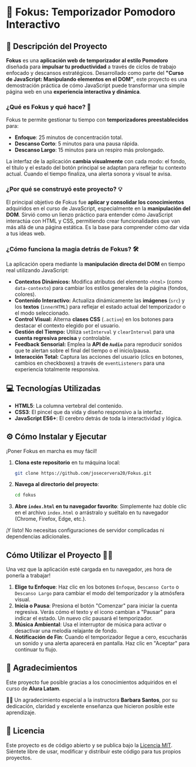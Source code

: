 # 🎯 Fokus: Temporizador Pomodoro Interactivo

## 📝 Descripción del Proyecto

**Fokus** es una **aplicación web de temporizador al estilo Pomodoro** diseñada para **impulsar tu productividad** a través de ciclos de trabajo enfocado y descansos estratégicos. Desarrollado como parte del **"Curso de JavaScript: Manipulando elementos en el DOM"**, este proyecto es una demostración práctica de cómo JavaScript puede transformar una simple página web en una **experiencia interactiva y dinámica**.

### ¿Qué es Fokus y qué hace? 🤔

Fokus te permite gestionar tu tiempo con **temporizadores preestablecidos** para:

- **Enfoque**: 25 minutos de concentración total.
- **Descanso Corto**: 5 minutos para una pausa rápida.
- **Descanso Largo**: 15 minutos para un respiro más prolongado.

La interfaz de la aplicación **cambia visualmente** con cada modo: el fondo, el título y el estado del botón principal se adaptan para reflejar tu contexto actual. Cuando el tiempo finaliza, una alerta sonora y visual te avisa.

### ¿Por qué se construyó este proyecto? 💡

El principal objetivo de Fokus fue **aplicar y consolidar los conocimientos** adquiridos en el curso de JavaScript, especialmente en la **manipulación del DOM**. Sirvió como un lienzo práctico para entender cómo JavaScript interactúa con HTML y CSS, permitiendo crear funcionalidades que van más allá de una página estática. Es la base para comprender cómo dar vida a tus ideas web.

### ¿Cómo funciona la magia detrás de Fokus? 🛠️

La aplicación opera mediante la **manipulación directa del DOM** en tiempo real utilizando JavaScript:

- **Contextos Dinámicos:** Modifica atributos del elemento `<html>` (como `data-contexto`) para cambiar los estilos generales de la página (fondos, colores).
- **Contenido Interactivo:** Actualiza dinámicamente las **imágenes** (`src`) y los **textos** (`innerHTML`) para reflejar el estado actual del temporizador o el modo seleccionado.
- **Control Visual:** Alterna **clases CSS** (`.active`) en los botones para destacar el contexto elegido por el usuario.
- **Gestión del Tiempo:** Utiliza `setInterval` y `clearInterval` para una **cuenta regresiva precisa** y controlable.
- **Feedback Sensorial:** Emplea la **API de `Audio`** para reproducir sonidos que te alertan sobre el final del tiempo o el inicio/pausa.
- **Interacción Total:** Captura las acciones del usuario (clics en botones, cambios en checkboxes) a través de `eventListeners` para una experiencia totalmente responsiva.

## 💻 Tecnologías Utilizadas

- **HTML5**: La columna vertebral del contenido.
- **CSS3**: El pincel que da vida y diseño responsivo a la interfaz.
- **JavaScript ES6+**: El cerebro detrás de toda la interactividad y lógica.

## ⚙️ Cómo Instalar y Ejecutar

¡Poner Fokus en marcha es muy fácil!

1.  **Clona este repositorio** en tu máquina local:
    ```bash
    git clone https://github.com/josecervera20/Fokus.git
    ```
2.  **Navega al directorio del proyecto**:
    ```bash
    cd fokus
    ```
3.  **Abre `index.html` en tu navegador favorito**:
    Simplemente haz doble clic en el archivo `index.html` o arrástralo y suéltalo en tu navegador (Chrome, Firefox, Edge, etc.).

¡Y listo! No necesitas configuraciones de servidor complicadas ni dependencias adicionales.

## Cómo Utilizar el Proyecto 🧑‍💻

Una vez que la aplicación esté cargada en tu navegador, ¡es hora de ponerla a trabajar!

1.  **Elige tu Enfoque**: Haz clic en los botones `Enfoque`, `Descanso Corto` o `Descanso Largo` para cambiar el modo del temporizador y la atmósfera visual.
2.  **Inicia o Pausa**: Presiona el botón "Comenzar" para iniciar la cuenta regresiva. Verás cómo el texto y el icono cambian a "Pausar" para indicar el estado. Un nuevo clic pausará el temporizador.
3.  **Música Ambiental**: Usa el interruptor de música para activar o desactivar una melodía relajante de fondo.
4.  **Notificación de Fin**: Cuando el temporizador llegue a cero, escucharás un sonido y una alerta aparecerá en pantalla. Haz clic en "Aceptar" para continuar tu flujo.

## 🙌 Agradecimientos

Este proyecto fue posible gracias a los conocimientos adquiridos en el curso de **Alura Latam**.

👩‍🏫 Un agradecimiento especial a la instructora **Barbara Santos**, por su dedicación, claridad y excelente enseñanza que hicieron posible este aprendizaje.

## 📄 Licencia

Este proyecto es de código abierto y se publica bajo la [Licencia MIT](LICENSE). Siéntete libre de usar, modificar y distribuir este código para tus propios proyectos.
